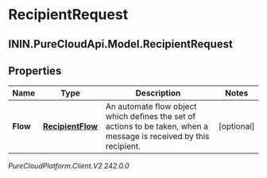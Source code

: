 # RecipientRequest

## ININ.PureCloudApi.Model.RecipientRequest

## Properties

|Name | Type | Description | Notes|
|------------ | ------------- | ------------- | -------------|
| **Flow** | [**RecipientFlow**](RecipientFlow) | An automate flow object which defines the set of actions to be taken, when a message is received by this recipient. | [optional] |



_PureCloudPlatform.Client.V2 242.0.0_
